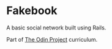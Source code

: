 # Fakebook

A basic social network built using Rails.

Part of [The Odin Project](http://theodinproject.com/) curriculum.
